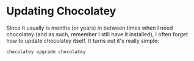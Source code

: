 # Updating Chocolatey

Since it usually is months (or years) in between times when I need chocolatey (and as such, remember I still have it installed), I often forget how to update chocolatey itself. It turns out it's really simple: 

```powershell
chocolatey upgrade chocolatey
```